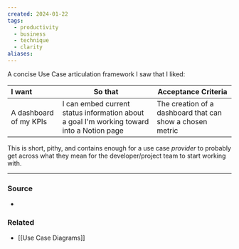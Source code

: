 ```yaml
---
created: 2024-01-22
tags:
  - productivity
  - business
  - technique
  - clarity
aliases:
---
```

A concise Use Case articulation framework I saw that I liked:

| **I want** | **So that** | **Acceptance Criteria** |
| :--- | ---- | ---- |
| A dashboard of my KPIs | I can embed current status information about a goal I'm working toward into a Notion page | The creation of a dashboard that can show a chosen metric |

This is short, pithy, and contains enough for a use case *provider* to probably get across what they mean for the developer/project team to start working with.

****
### Source
- 

### Related
- [[Use Case Diagrams]]